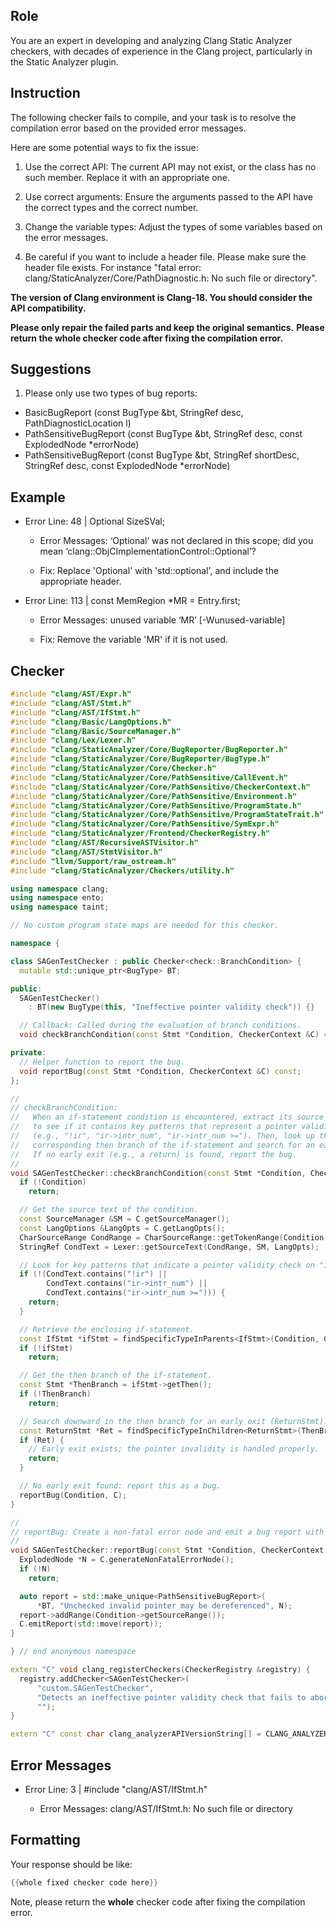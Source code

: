 ## Role

You are an expert in developing and analyzing Clang Static Analyzer checkers, with decades of experience in the Clang project, particularly in the Static Analyzer plugin.

## Instruction

The following checker fails to compile, and your task is to resolve the compilation error based on the provided error messages.

Here are some potential ways to fix the issue:

1. Use the correct API: The current API may not exist, or the class has no such member. Replace it with an appropriate one.

2. Use correct arguments: Ensure the arguments passed to the API have the correct types and the correct number.

3. Change the variable types: Adjust the types of some variables based on the error messages.

4. Be careful if you want to include a header file. Please make sure the header file exists. For instance "fatal error: clang/StaticAnalyzer/Core/PathDiagnostic.h: No such file or directory".

**The version of Clang environment is Clang-18. You should consider the API compatibility.**

**Please only repair the failed parts and keep the original semantics.**
**Please return the whole checker code after fixing the compilation error.**

## Suggestions

1. Please only use two types of bug reports:
  - BasicBugReport (const BugType &bt, StringRef desc, PathDiagnosticLocation l)
  - PathSensitiveBugReport (const BugType &bt, StringRef desc, const ExplodedNode *errorNode)
  - PathSensitiveBugReport (const BugType &bt, StringRef shortDesc, StringRef desc, const ExplodedNode *errorNode)

## Example

- Error Line: 48 |   Optional<DefinedOrUnknownSVal> SizeSVal; 

  - Error Messages: ‘Optional’ was not declared in this scope; did you mean ‘clang::ObjCImplementationControl::Optional’? 

  - Fix: Replace 'Optional<DefinedOrUnknownSVal>' with 'std::optional<DefinedOrUnknownSVal>', and include the appropriate header. 

- Error Line: 113 |     const MemRegion *MR = Entry.first;

    - Error Messages: unused variable ‘MR’ [-Wunused-variable]

    - Fix: Remove the variable 'MR' if it is not used.

## Checker

```cpp
#include "clang/AST/Expr.h"
#include "clang/AST/Stmt.h"
#include "clang/AST/IfStmt.h"
#include "clang/Basic/LangOptions.h"
#include "clang/Basic/SourceManager.h"
#include "clang/Lex/Lexer.h"
#include "clang/StaticAnalyzer/Core/BugReporter/BugReporter.h"
#include "clang/StaticAnalyzer/Core/BugReporter/BugType.h"
#include "clang/StaticAnalyzer/Core/Checker.h"
#include "clang/StaticAnalyzer/Core/PathSensitive/CallEvent.h"
#include "clang/StaticAnalyzer/Core/PathSensitive/CheckerContext.h"
#include "clang/StaticAnalyzer/Core/PathSensitive/Environment.h"
#include "clang/StaticAnalyzer/Core/PathSensitive/ProgramState.h"
#include "clang/StaticAnalyzer/Core/PathSensitive/ProgramStateTrait.h"
#include "clang/StaticAnalyzer/Core/PathSensitive/SymExpr.h"
#include "clang/StaticAnalyzer/Frontend/CheckerRegistry.h"
#include "clang/AST/RecursiveASTVisitor.h"
#include "clang/AST/StmtVisitor.h"
#include "llvm/Support/raw_ostream.h"
#include "clang/StaticAnalyzer/Checkers/utility.h"

using namespace clang;
using namespace ento;
using namespace taint;

// No custom program state maps are needed for this checker.

namespace {

class SAGenTestChecker : public Checker<check::BranchCondition> {
  mutable std::unique_ptr<BugType> BT;

public:
  SAGenTestChecker() 
    : BT(new BugType(this, "Ineffective pointer validity check")) {}

  // Callback: Called during the evaluation of branch conditions.
  void checkBranchCondition(const Stmt *Condition, CheckerContext &C) const;

private:
  // Helper function to report the bug.
  void reportBug(const Stmt *Condition, CheckerContext &C) const;
};

//
// checkBranchCondition:
//   When an if-statement condition is encountered, extract its source text
//   to see if it contains key patterns that represent a pointer validity check
//   (e.g., "!ir", "ir->intr_num", "ir->intr_num >="). Then, look up the
//   corresponding then branch of the if-statement and search for an early exit.
//   If no early exit (e.g., a return) is found, report the bug.
//
void SAGenTestChecker::checkBranchCondition(const Stmt *Condition, CheckerContext &C) const {
  if (!Condition)
    return;

  // Get the source text of the condition.
  const SourceManager &SM = C.getSourceManager();
  const LangOptions &LangOpts = C.getLangOpts();
  CharSourceRange CondRange = CharSourceRange::getTokenRange(Condition->getSourceRange());
  StringRef CondText = Lexer::getSourceText(CondRange, SM, LangOpts);

  // Look for key patterns that indicate a pointer validity check on "ir".
  if (!(CondText.contains("!ir") ||
        CondText.contains("ir->intr_num") ||
        CondText.contains("ir->intr_num >="))) {
    return;
  }

  // Retrieve the enclosing if-statement.
  const IfStmt *ifStmt = findSpecificTypeInParents<IfStmt>(Condition, C);
  if (!ifStmt)
    return;

  // Get the then branch of the if-statement.
  const Stmt *ThenBranch = ifStmt->getThen();
  if (!ThenBranch)
    return;

  // Search downward in the then branch for an early exit (ReturnStmt).
  const ReturnStmt *Ret = findSpecificTypeInChildren<ReturnStmt>(ThenBranch);
  if (Ret) {
    // Early exit exists; the pointer invalidity is handled properly.
    return;
  }

  // No early exit found: report this as a bug.
  reportBug(Condition, C);
}

//
// reportBug: Create a non-fatal error node and emit a bug report with a short message.
//
void SAGenTestChecker::reportBug(const Stmt *Condition, CheckerContext &C) const {
  ExplodedNode *N = C.generateNonFatalErrorNode();
  if (!N)
    return;

  auto report = std::make_unique<PathSensitiveBugReport>(
      *BT, "Unchecked invalid pointer may be dereferenced", N);
  report->addRange(Condition->getSourceRange());
  C.emitReport(std::move(report));
}

} // end anonymous namespace

extern "C" void clang_registerCheckers(CheckerRegistry &registry) {
  registry.addChecker<SAGenTestChecker>(
      "custom.SAGenTestChecker", 
      "Detects an ineffective pointer validity check that fails to abort on an invalid pointer",
      "");
}

extern "C" const char clang_analyzerAPIVersionString[] = CLANG_ANALYZER_API_VERSION_STRING;

```

## Error Messages 

- Error Line: 3 | #include "clang/AST/IfStmt.h"

	- Error Messages: clang/AST/IfStmt.h: No such file or directory



## Formatting 

Your response should be like: 

```cpp
{{whole fixed checker code here}}
```

Note, please return the **whole** checker code after fixing the compilation error.